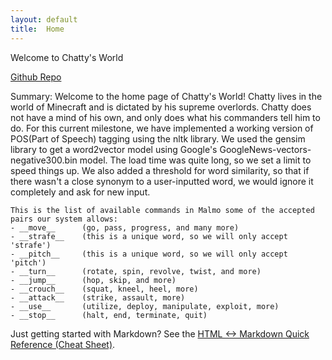 ```yaml
---
layout: default
title:  Home
---
```


Welcome to Chatty's World

[Github Repo](https://github.com/paulan94/Minecraftbois28/blob/master/docs/index.md)

Summary:
	Welcome to the home page of Chatty's World! Chatty lives in the world of Minecraft and is dictated by his supreme overlords. Chatty does not have a mind of his own, and only does what his commanders tell him to do. For this current milestone, we have implemented a working version of POS(Part of Speech) tagging using the nltk library. We used the gensim library to get a word2vector model using Google's GoogleNews-vectors-negative300.bin model. The load time was quite long, so we set a limit to speed things up. We also added a threshold for word similarity, so that if there wasn't a close synonym to a user-inputted word, we would ignore it completely and ask for new input. 

	This is the list of available commands in Malmo some of the accepted pairs our system allows:
	- __move__		(go, pass, progress, and many more)
	- __strafe__	(this is a unique word, so we will only accept 'strafe')
	- __pitch__		(this is a unique word, so we will only accept 'pitch')
	- __turn__		(rotate, spin, revolve, twist, and more)
	- __jump__		(hop, skip, and more)
	- __crouch__	(squat, kneel, heel, more)
	- __attack__	(strike, assault, more)
	- __use__ 		(utilize, deploy, manipulate, exploit, more)
	- __stop__		(halt, end, terminate, quit)




Just getting started with Markdown?
See the [HTML <-> Markdown Quick Reference (Cheat Sheet)][quickref].


[quickref]: https://github.com/mundimark/quickrefs/blob/master/HTML.md
